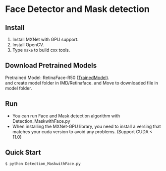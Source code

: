 # Face Detector and Mask detection

## Install
1. Install MXNet with GPU support.  
2. Install OpenCV. 
3. Type ``make`` to build cxx tools.  
  
## Download Pretrained Models
Pretrained Model: RetinaFace-R50 ([TrainedModel](https://www.dropbox.com/s/53ftnlarhyrpkg2/retinaface-R50.zip?dl=0)).  
and create model folder in IMD/Retinaface. and Move to downloaded file in model folder.  

## Run
- You can run Face and Mask detection algorithm with Detection_MaskwithFace.py  
- When installing the MXNet-GPU library, you need to install a versing that matches your cuda version to avoid any problems. (Support CUDA < 11.0)

## Quick Start

```python
$ python Detection_MaskwithFace.py
```
